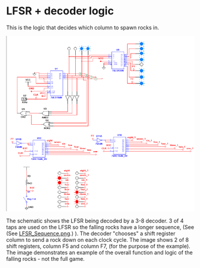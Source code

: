 # LFSR + decoder logic
This is the logic that decides which column to spawn rocks in.

![LFSR Diagram](Falling_Lights_example.png)

The schematic shows the LFSR being decoded by a 3-8 decoder. 3 of 4 taps are used on the LFSR so the falling rocks have a longer sequence, (See (See [LFSR_Sequence.png](LFSR_Sequence.png).)
). The decoder "chooses" a shift register column to send a rock down on each clock cycle. The image shows 2 of 8 shift registers, column F5 and column F7, (for the purpose of the example). The image demonstrates an example of the overall function and logic of the falling rocks - not the full game.
